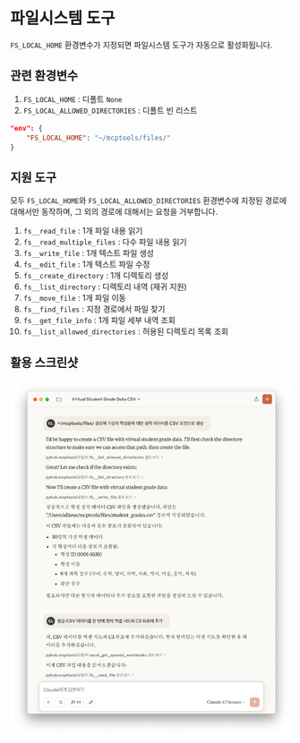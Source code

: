 # 파일시스템 도구

`FS_LOCAL_HOME` 환경변수가 지정되면 파일시스템 도구가 자동으로 활성화됩니다.

## 관련 환경변수

1. `FS_LOCAL_HOME` : 디폴트 `None`
2. `FS_LOCAL_ALLOWED_DIRECTORIES` : 디폴트 빈 리스트

``` json title="적용 예시"
"env": {
    "FS_LOCAL_HOME": "~/mcptools/files/"
}
```


## 지원 도구

모두 `FS_LOCAL_HOME`와 `FS_LOCAL_ALLOWED_DIRECTORIES` 환경변수에 지정된 경로에 대해서만 동작하며, 그 외의 경로에 대해서는 요청을 거부합니다.

1. `fs__read_file` : 1개 파일 내용 읽기
2. `fs__read_multiple_files` : 다수 파일 내용 읽기 
3. `fs__write_file` : 1개 텍스트 파일 생성
4. `fs__edit_file` : 1개 텍스트 파일 수정
5. `fs__create_directory` : 1개 디렉토리 생성
6. `fs__list_directory` : 디렉토리 내역 (재귀 지원)
7. `fs__move_file` : 1개 파일 이동
8. `fs__find_files` : 지정 경로에서 파일 찾기
9. `fs__get_file_info` : 1개 파일 세부 내역 조회
10. `fs__list_allowed_directories` : 허용된 디렉토리 목록 조회


## 활용 스크린샷

![](./assets/virtual-students-csv-data.png#noborder)
